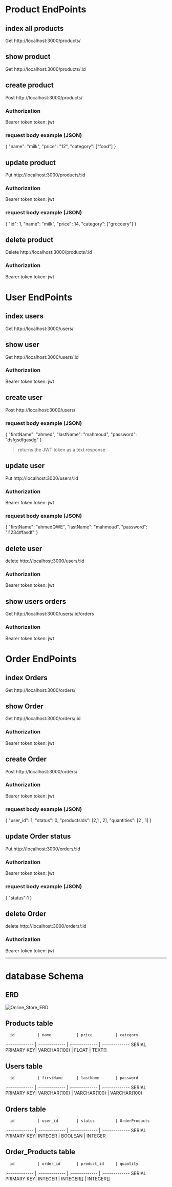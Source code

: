 # Product EndPoints

## index all products
Get http://localhost:3000/products/

## show product
Get http://localhost:3000/products/:id

## create product
Post http://localhost:3000/products/
### Authorization
Bearer token token: jwt
### request body example (JSON)
{
    "name": "milk",
    "price": "12",
    "category": ["food"]
}

## update product
Put http://localhost:3000/products/:id
### Authorization
Bearer token token: jwt
### request body example (JSON)
{
"id": 1,
"name": "milk",
"price": 14,
"category": ["groccery"]
}

## delete product
Delete http://localhost:3000/products/:id
### Authorization
Bearer token token: jwt



# User EndPoints

## index users
Get http://localhost:3000/users/

## show user
Get http://localhost:3000/users/:id
### Authorization
Bearer token token: jwt

## create user
Post http://localhost:3000/users/
### request body example (JSON)
{
    "firstName": "ahmed",
    "lastName": "mahmoud",
    "password": "dsfgsdfgasdg"
}
>returns the JWT token as a text response

## update user
Put http://localhost:3000/users/:id
### Authorization
Bearer token token: jwt
### request body example (JSON)
{
    "firstName": "ahmedQWE",
    "lastName": "mahmoud",
    "password": "!1234#fasdf"
}

## delete user
delete http://localhost:3000/users/:id
### Authorization
Bearer token token: jwt

## show users orders
Get http://localhost:3000/users/:id/orders
### Authorization
Bearer token token: jwt


# Order EndPoints

## index Orders
Get http://localhost:3000/orders/

## show Order
Get http://localhost:3000/orders/:id
### Authorization
Bearer token token: jwt

## create Order
Post http://localhost:3000/orders/
### Authorization
Bearer token token: jwt
### request body example (JSON)
{
    "user_id": 1,
    "status": 0,
    "productsIds": [2,1 , 2],
    "quantities": [2 , 1]
}

## update Order status
Put http://localhost:3000/orders/:id
### Authorization
Bearer token token: jwt
### request body example (JSON)
{
    "status":1
}

## delete Order
delete http://localhost:3000/orders/:id
### Authorization
Bearer token token: jwt


________________________________________________
# database Schema
## ERD
![Online_Store_ERD](Online_Store_ERD.jpg)

## Products table
      id          | name           | price          | category
:-------------    | :------------- | :------------- | :-------------
SERIAL PRIMARY KEY| VARCHAR(100)   | FLOAT          | TEXT[]

## Users table
      id          | firstName      | lastName       | password
:-------------    | :------------- | :------------- | :-------------
SERIAL PRIMARY KEY| VARCHAR(100)   | VARCHAR(100)   | VARCHAR(100)

## Orders table
      id          | user_id        | status         | OrderProducts
:-------------    | :------------- | :------------- | :-------------
SERIAL PRIMARY KEY| INTEGER        | BOOLEAN        | INTEGER

## Order_Products table
      id          | order_id       | product_id     | quantity
:-------------    | :------------- | :------------- | :-------------
SERIAL PRIMARY KEY| INTEGER        | INTEGER[]      | INTEGER[]
